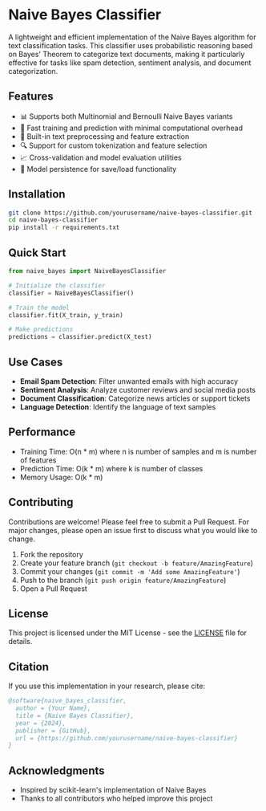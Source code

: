 # Naive Bayes Classifier

A lightweight and efficient implementation of the Naive Bayes algorithm for text classification tasks. This classifier uses probabilistic reasoning based on Bayes' Theorem to categorize text documents, making it particularly effective for tasks like spam detection, sentiment analysis, and document categorization.

## Features

- 📊 Supports both Multinomial and Bernoulli Naive Bayes variants
- 🚀 Fast training and prediction with minimal computational overhead
- 📝 Built-in text preprocessing and feature extraction
- 🔍 Support for custom tokenization and feature selection
- 📈 Cross-validation and model evaluation utilities
- 💾 Model persistence for save/load functionality

## Installation

```bash
git clone https://github.com/yourusername/naive-bayes-classifier.git
cd naive-bayes-classifier
pip install -r requirements.txt
```

## Quick Start

```python
from naive_bayes import NaiveBayesClassifier

# Initialize the classifier
classifier = NaiveBayesClassifier()

# Train the model
classifier.fit(X_train, y_train)

# Make predictions
predictions = classifier.predict(X_test)
```

## Use Cases

- **Email Spam Detection**: Filter unwanted emails with high accuracy
- **Sentiment Analysis**: Analyze customer reviews and social media posts
- **Document Classification**: Categorize news articles or support tickets
- **Language Detection**: Identify the language of text samples

## Performance

- Training Time: O(n * m) where n is number of samples and m is number of features
- Prediction Time: O(k * m) where k is number of classes
- Memory Usage: O(k * m)

## Contributing

Contributions are welcome! Please feel free to submit a Pull Request. For major changes, please open an issue first to discuss what you would like to change.

1. Fork the repository
2. Create your feature branch (`git checkout -b feature/AmazingFeature`)
3. Commit your changes (`git commit -m 'Add some AmazingFeature'`)
4. Push to the branch (`git push origin feature/AmazingFeature`)
5. Open a Pull Request

## License

This project is licensed under the MIT License - see the [LICENSE](LICENSE) file for details.

## Citation

If you use this implementation in your research, please cite:

```bibtex
@software{naive_bayes_classifier,
  author = {Your Name},
  title = {Naive Bayes Classifier},
  year = {2024},
  publisher = {GitHub},
  url = {https://github.com/yourusername/naive-bayes-classifier}
}
```

## Acknowledgments

- Inspired by scikit-learn's implementation of Naive Bayes
- Thanks to all contributors who helped improve this project
